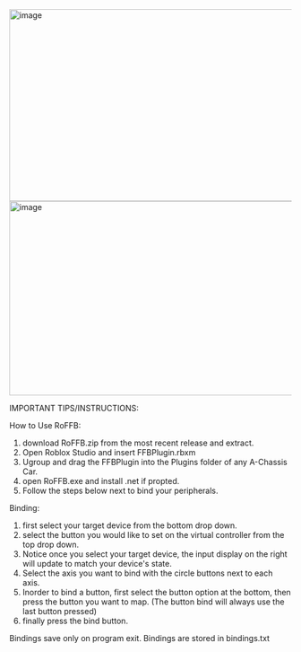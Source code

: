 <img width="780" height="342" alt="image" src="https://github.com/user-attachments/assets/573856d1-1af6-4cc6-9096-ae3b802e91fe" />
<img width="782" height="346" alt="image" src="https://github.com/user-attachments/assets/4a2a11a5-eb0a-4c96-81d0-3b743987b399" />


IMPORTANT TIPS/INSTRUCTIONS:

How to Use RoFFB:

1.  download RoFFB.zip from the most recent release and extract.
2.  Open Roblox Studio and insert FFBPlugin.rbxm
3.  Ugroup and drag the FFBPlugin into the Plugins folder of any A-Chassis Car.
4.  open RoFFB.exe and install .net if propted.
5.  Follow the steps below next to bind your peripherals.

Binding:
1. first select your target device from the bottom drop down.
2. select the button you would like to set on the virtual controller from the top drop down.
3. Notice once you select your target device, the input display on the right will update to match your device's state.
4. Select the axis you want to bind with the circle buttons next to each axis.
5. Inorder to bind a button, first select the button option at the bottom, then press the button you want to map.
(The button bind will always use the last button pressed)
6. finally press the bind button.

Bindings save only on program exit.
Bindings are stored in bindings.txt


